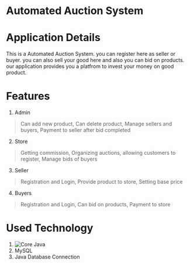 # Automated Auction System



# Application Details
This is a Automated Auction System. you can register here as seller or buyer. you can also sell your good here and also you can bid on products.
our application provides you a platfrom to invest your money on good product.

# Features 

1. Admin
> Can add new product,
> Can delete product,
> Manage sellers and buyers,
> Payment to seller after bid completed 

2. Store
> Getting commission,
> Organizing auctions,
> allowing customers to register,
> Manage bids of buyers 

3. Seller
> Registration and Login,
> Provide product to store,
> Setting base price

4. Buyers
> Registration and Login,
> Can bid on products,
> Payment to store


# Used Technology 
1. ![Core Java ](<img src="https://raw.githubusercontent.com/devicons/devicon/master/icons/java/java-original.svg" alt="java" width="40" height="40"/>)
2. MySQL
3. Java Database Connection
